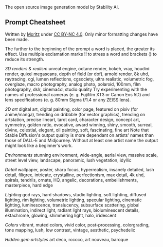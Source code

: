 The open source image generation model by Stability AI.

## Prompt Cheatsheet
Written by [Moritz](https://moritz.pm) under [CC BY-NC 4.0](https://creativecommons.org/licenses/by-nc/4.0/).  Only minor formatting changes have been made.

The further to the beginning of the prompt a word is placed, the greater its effect. Use multiple exclamation marks !! to stress a word and brackets () to reduce its strength.

*3D renders & realism*
unreal engine, octane render, bokeh, vray, houdini render, quixel megascans, depth of field (or dof), arnold render, 8k uhd, raytracing, cgi, lumen reflections, cgsociety, ultra realistic, volumetric fog, overglaze, macro photography, analog photo, polaroid, 100mm, film photography, dslr, cinema4d, studio quality
Try experimenting with the names of professional cameras (e. g. Fujifilm XT3 or Canon Eos 5D) and lens specifications (e. g. 80mm Sigma f/1.4 or any ZEISS lens).

*2D art*
digital art, digital painting, color page, featured on pixiv (for anime/manga), trending on dribbble (for vector graphics), trending on artstation, precise lineart, tarot card, character design, concept art, symmetry, golden ratio, evocative, award winning, shiny, smooth, surreal, divine, celestial, elegant, oil painting, soft, fascinating, fine art
Note that Stable Diffusion's output quality is more dependant on artists' names than those of DALL-E and Midjourney. Without at least one artist name the output might look like a beginner's work.

*Environments*
stunning environment, wide-angle, aerial view, massive scale, street level view, landscape, panoramic, lush vegetation, idyllic

*Detail*
wallpaper, poster, sharp focus, hyperrealism, insanely detailed, lush detail, filigree, intricate, crystalline, perfectionism, max detail, 4k uhd, spirals, tendrils, ornate, HQ, angelic, decorations, embellishments, masterpiece, hard edge

*Lighting*
god rays, hard shadows, studio lighting, soft lighting, diffused lighting, rim lighting, volumetric lighting, specular lighting, cinematic lighting, luminescence, translucency, subsurface scattering, global illumination, indirect light, radiant light rays, bioluminescent details, ektachrome, glowing, shimmering light, halo, iridescent

*Colors*
vibrant, muted colors, vivid color, post-processing, colorgrading, tone mapping, lush, low contrast, vintage, aesthetic, psychedelic

*Hidden gem artstyles*
art deco, rococo, art nouveau, baroque
